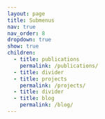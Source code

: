 ```yaml
---
layout: page
title: Submenus
nav: true
nav_order: 8
dropdown: true
show: true
children:
  - title: publications
    permalink: /publications/
  - title: divider
  - title: projects
    permalink: /projects/
  - title: divider
  - title: blog
    permalink: /blog/
---
```

